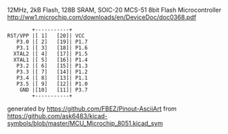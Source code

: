 12MHz, 2kB Flash, 128B SRAM, SOIC-20
MCS-51 8bit Flash Microcontroller
http://ww1.microchip.com/downloads/en/DeviceDoc/doc0368.pdf


	        +-----------+
	RST/VPP |[ 1]   [20]| VCC
	   P3.0 |[ 2]   [19]| P1.7
	   P3.1 |[ 3]   [18]| P1.6
	  XTAL2 |[ 4]   [17]| P1.5
	  XTAL1 |[ 5]   [16]| P1.4
	   P3.2 |[ 6]   [15]| P1.3
	   P3.3 |[ 7]   [14]| P1.2
	   P3.4 |[ 8]   [13]| P1.1
	   P3.5 |[ 9]   [12]| P1.0
	    GND |[10]   [11]| P3.7
	        +-----------+


generated by https://github.com/FBEZ/Pinout-AsciiArt from https://github.com/ask6483/kicad-symbols/blob/master/MCU_Microchip_8051.kicad_sym